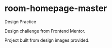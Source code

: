 # room-homepage-master
 Design Practice

Design challenge from Frontend Mentor.

Project built from design images provided.
